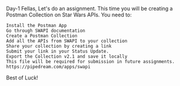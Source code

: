 Day-1 Fellas, Let's do an assignment. This time you will be creating a Postman Collection on Star Wars APIs. You need to:

    Install the Postman App
    Go through SWAPI documentation
    Create a Postman Collection
    Add all the APIs from SWAPI to your collection
    Share your collection by creating a link
    Submit your link in your Status Update.
    Export the Collection v2.1 and save it locally
    This file will be required for submission in future assignments.
    https://pipedream.com/apps/swapi

Best of Luck!
